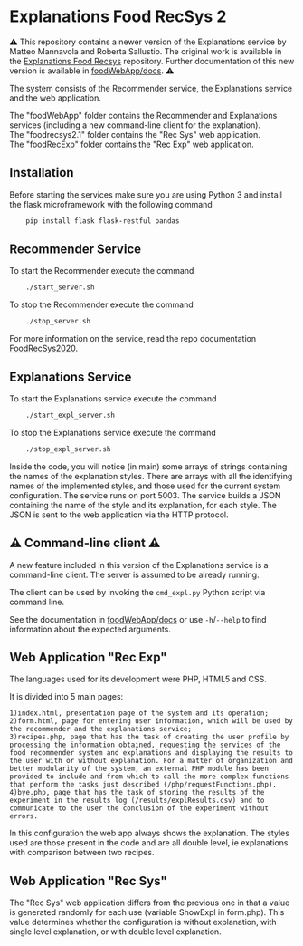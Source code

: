 # Explanations Food RecSys 2

:warning: This repository contains a newer version of the Explanations service by Matteo Mannavola and Roberta Sallustio. The original work is available in the [Explanations Food Recsys](https://github.com/swapUniba/explanations_food_recsys) repository. Further documentation of this new version is available in [foodWebApp/docs](https://github.com/swapUniba/explanations_food_recsys_2/tree/master/foodWebApp/docs). :warning:

The system consists of the Recommender service, the Explanations service and the web application.

The "foodWebApp" folder contains the Recommender and Explanations services (including a new command-line client for the explanation).<br />
The "foodrecsys2.1" folder contains the "Rec Sys" web application.<br />
The "foodRecExp" folder contains the "Rec Exp" web application.<br />


## Installation

Before starting the services make sure you are using Python 3 and install the flask microframework with the following command

```bash
    pip install flask flask-restful pandas
```

## Recommender Service

To start the Recommender execute the command

```bash
    ./start_server.sh 
```

To stop the Recommender execute the command

```bash
    ./stop_server.sh 
```

For more information on the service, read the repo documentation [FoodRecSys2020](https://github.com/swapUniba/FoodRecSys2020).


## Explanations Service

To start the Explanations service execute the command

```bash
    ./start_expl_server.sh 
```

To stop the Explanations service execute the command

```bash
    ./stop_expl_server.sh 
```

Inside the code, you will notice (in main) some arrays of strings containing the names of the explanation styles.
There are arrays with all the identifying names of the implemented styles, and those used for the current system configuration.
The service runs on port 5003. The service builds a JSON containing the name of the style and its explanation, for each style. The JSON is sent to the web application via the HTTP protocol.


## :warning: Command-line client :warning:

A new feature included in this version of the Explanations service is a command-line client. The server is assumed to be already running.

The client can be used by invoking the `cmd_expl.py` Python script via command line.

See the documentation in [foodWebApp/docs](https://github.com/swapUniba/explanations_food_recsys_2/tree/master/foodWebApp/docs) or use `-h`/`--help` to find information about the expected arguments.


## Web Application "Rec Exp"

The languages used for its development were PHP, HTML5 and CSS.

It is divided into 5 main pages:

    1)index.html, presentation page of the system and its operation;
    2)form.html, page for entering user information, which will be used by the recommender and the explanations service;
    3)recipes.php, page that has the task of creating the user profile by processing the information obtained, requesting the services of the food recommender system and explanations and displaying the results to the user with or without explanation. For a matter of organization and better modularity of the system, an external PHP module has been provided to include and from which to call the more complex functions that perform the tasks just described (/php/requestFunctions.php).
    4)bye.php, page that has the task of storing the results of the experiment in the results log (/results/explResults.csv) and to communicate to the user the conclusion of the experiment without errors.


In this configuration the web app always shows the explanation.
The styles used are those present in the code and are all double level, ie explanations with comparison between two recipes.


## Web Application "Rec Sys"

The "Rec Sys" web application differs from the previous one in that a value is generated randomly for each use (variable ShowExpl in form.php).
This value determines whether the configuration is without explanation, with single level explanation, or with double level explanation.
